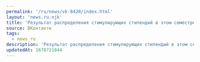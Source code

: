 ```yaml
---
permalink: '/ru/news/vk-8420/index.html'
layout: 'news.ru.njk'
title: 'Результат распределения стимулирующих стипендий в этом семестре'
source: ВКонтакте
tags:
  - news_ru
description: 'Результат распределения стимулирующих стипендий в этом семестре'
updatedAt: 1678721844
---
```


